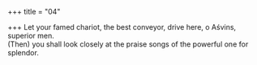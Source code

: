 +++
title = "04"

+++
Let your famed chariot, the best conveyor, drive here, o Aśvins,  
superior men.  
(Then) you shall look closely at the praise songs of the powerful one for  splendor.  